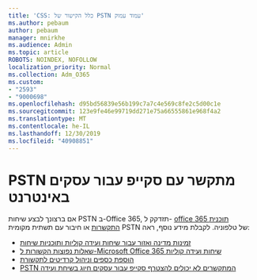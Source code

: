 ```yaml
---
title: 'CSS: כלל הקישור של PSTN עמוד עמוק'
ms.author: pebaum
author: pebaum
manager: mnirkhe
ms.audience: Admin
ms.topic: article
ROBOTS: NOINDEX, NOFOLLOW
localization_priority: Normal
ms.collection: Adm_O365
ms.custom:
- "2593"
- "9000698"
ms.openlocfilehash: d95bd56839e56b199c7a7c4e569c8fe2c5d00c1e
ms.sourcegitcommit: 123e9fe46e99719dd271e75a66555861e968f4a2
ms.translationtype: MT
ms.contentlocale: he-IL
ms.lasthandoff: 12/30/2019
ms.locfileid: "40908851"
---
```

# <a name="pstn-calling-with-skype-for-business-online"></a>PSTN מתקשר עם סקייפ עבור עסקים באינטרנט

אם ברצונך לבצע שיחות PSTN ב-Office 365, תזדקק ל- [office 365 תוכנית התקשרות](https://docs.microsoft.com/microsoftteams/what-is-phone-system-in-office-365#more-about-calling-plans) או חיבור עם תשתית מקומית PSTN של טלפוניה. לקבלת מידע נוסף, ראה:

- [זמינות מדינה ואזור עבור שיחות ועידה קוליות ותוכניות שיחות](https://docs.microsoft.com/microsoftteams/country-and-region-availability-for-audio-conferencing-and-calling-plans/country-and-region-availability-for-audio-conferencing-and-calling-plans)
- [שאלות נפוצות הקשורות ל-Microsoft Office 365 שיחות ועידה קוליות](https://docs.microsoft.com/microsoftteams/audio-conferencing-common-questions)
- [הוספת כספים וניהול קרדיטים לתקשורת](https://docs.microsoft.com/microsoftteams/add-funds-and-manage-communications-credits)
- [PSTN המתקשרים לא יכולים להצטרף סקייפ עבור עסקים חיוג בשיחת ועידה](https://docs.microsoft.com/SkypeForBusiness/troubleshoot/online-conferencing/pstn-callers-cant-join-dial-in-call)
